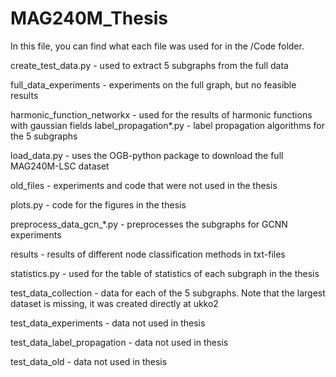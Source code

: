 # MAG240M_Thesis
In this file, you can find what each file was used for in the /Code folder.

create_test_data.py - used to extract 5 subgraphs from the full data

full_data_experiments - experiments on the full graph, but no feasible results

harmonic_function_networkx - used for the results of harmonic functions with gaussian fields
label_propagation*.py - label propagation algorithms for the 5 subgraphs

load_data.py - uses the OGB-python package to download the full MAG240M-LSC dataset

old_files - experiments and code that were not used in the thesis

plots.py - code for the figures in the thesis

preprocess_data_gcn_*.py - preprocesses the subgraphs for GCNN experiments

results - results of different node classification methods in txt-files

statistics.py - used for the table of statistics of each subgraph in the thesis

test_data_collection - data for each of the 5 subgraphs. Note that the largest dataset is missing, it was created directly at ukko2

test_data_experiments - data not used in thesis

test_data_label_propagation - data not used in thesis

test_data_old - data not used in thesis

